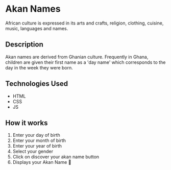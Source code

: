 # Akan Names
African culture is expressed in its arts and crafts, religion, clothing, cuisine, music, languages and names.


## Description
Akan names are derived from Ghanian culture. Frequently in Ghana, children are given their first name as a 'day name' which corresponds to the day in the week they were born.

## Technologies Used
* HTML
* CSS
* JS

## How it works
1. Enter your day of birth
1. Enter your month of birth
1. Enter your year of birth
1. Select your gender
1. Click on discover your akan name button
1. Displays your Akan Name 🎉